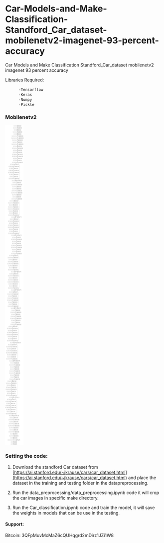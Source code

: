 # Car-Models-and-Make-Classification-Standford_Car_dataset-mobilenetv2-imagenet-93-percent-accuracy
Car Models and Make Classification Standford_Car_dataset mobilenetv2 imagenet 93 percent accuracy

Libraries Required:
        
          -Tensorflow
          -Keras
          -Numpy
          -Pickle

### Mobilenetv2
![model](model.png)


### Setting the code:

1. Download the standford Car dataset from [https://ai.stanford.edu/~jkrause/cars/car_dataset.html](https://ai.stanford.edu/~jkrause/cars/car_dataset.html) and place the dataset in the training and testing folder in the datapreprocessing.


2. Run the data_preprocessing/data_preprocessing.ipynb code it will crop the car images in specific make directory.


3. Run the Car_classification.ipynb code and train the model, it will save the weights in models that can be use in the testing.


#### Support:
Bitcoin: 3QFpMuvMcMaZ6cQUHqgrd2mDirz1JZi1W8
